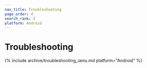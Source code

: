 ```yaml
---
nav_title: Troubleshooting
page_order: 4
search_rank: 5
platform: Android
---
```


# Troubleshooting

{% include archive/troubleshooting_iams.md platform="Android" %}
